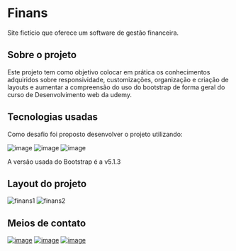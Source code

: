 # Finans

Site fictício que oferece um software de gestão financeira.

## Sobre o projeto
Este projeto tem como objetivo colocar em prática os conhecimentos adquiridos sobre responsividade, 
customizações, organização e criação de layouts e aumentar a compreensão do uso do bootstrap de forma geral do curso de Desenvolvimento web da udemy.

## Tecnologias usadas
Como desafio foi proposto desenvolver o projeto utilizando:

![image](https://img.shields.io/badge/HTML5-E34F26?style=for-the-badge&logo=html5&logoColor=white)
![image](https://img.shields.io/badge/CSS3-1572B6?style=for-the-badge&logo=css3&logoColor=white)
![image](https://img.shields.io/badge/Bootstrap-563D7C?style=for-the-badge&logo=bootstrap&logoColor=white)

A versão usada do Bootstrap é a v5.1.3

## Layout do projeto
![finans1](https://user-images.githubusercontent.com/93053356/172966524-48dc7150-fbe8-48ad-b25b-bb2ddd215cf8.png)
![finans2](https://user-images.githubusercontent.com/93053356/172966528-9b4bebd2-b735-4998-9ac8-4fe36df6c51c.png)

## Meios de contato 
[![image](https://img.shields.io/badge/LinkedIn-0077B5?style=for-the-badge&logo=linkedin&logoColor=white)](https://www.linkedin.com/in/jardeylson-jacinto-769769156)
[![image](https://img.shields.io/badge/Instagram-E4405F?style=for-the-badge&logo=instagram&logoColor=white)](https://www.instagram.com/jardeylsonjacinto/)
[![image](https://img.shields.io/badge/Gmail-D14836?style=for-the-badge&logo=gmail&logoColor=white)](jardeylsong.m@gmail.com)
